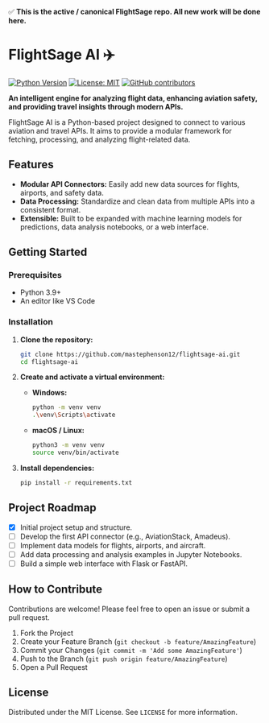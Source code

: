 ✅ **This is the active / canonical FlightSage repo. All new work will be done here.**
# FlightSage AI ✈️

[![Python Version](https://img.shields.io/badge/python-3.9+-blue.svg)](https://www.python.org/downloads/)
[![License: MIT](https://img.shields.io/badge/License-MIT-yellow.svg)](https://opensource.org/licenses/MIT)
[![GitHub contributors](https://img.shields.io/github/contributors/mastephenson12/flightsage-ai)](https://github.com/mastephenson12/flightsage-ai/graphs/contributors)

**An intelligent engine for analyzing flight data, enhancing aviation safety, and providing travel insights through modern APIs.**

FlightSage AI is a Python-based project designed to connect to various aviation and travel APIs. It aims to provide a modular framework for fetching, processing, and analyzing flight-related data.

## Features

*   **Modular API Connectors:** Easily add new data sources for flights, airports, and safety data.
*   **Data Processing:** Standardize and clean data from multiple APIs into a consistent format.
*   **Extensible:** Built to be expanded with machine learning models for predictions, data analysis notebooks, or a web interface.

## Getting Started

### Prerequisites

*   Python 3.9+
*   An editor like VS Code

### Installation

1.  **Clone the repository:**
    ```bash
    git clone https://github.com/mastephenson12/flightsage-ai.git
    cd flightsage-ai
    ```

2.  **Create and activate a virtual environment:**
    *   **Windows:**
        ```bash
        python -m venv venv
        .\venv\Scripts\activate
        ```
    *   **macOS / Linux:**
        ```bash
        python3 -m venv venv
        source venv/bin/activate
        ```

3.  **Install dependencies:**
    ```bash
    pip install -r requirements.txt
    ```

## Project Roadmap

*   [x] Initial project setup and structure.
*   [ ] Develop the first API connector (e.g., AviationStack, Amadeus).
*   [ ] Implement data models for flights, airports, and aircraft.
*   [ ] Add data processing and analysis examples in Jupyter Notebooks.
*   [ ] Build a simple web interface with Flask or FastAPI.

## How to Contribute

Contributions are welcome! Please feel free to open an issue or submit a pull request.

1.  Fork the Project
2.  Create your Feature Branch (`git checkout -b feature/AmazingFeature`)
3.  Commit your Changes (`git commit -m 'Add some AmazingFeature'`)
4.  Push to the Branch (`git push origin feature/AmazingFeature`)
5.  Open a Pull Request

## License

Distributed under the MIT License. See `LICENSE` for more information.
